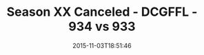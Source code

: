 ---
title: Season XX Canceled - DCGFFL - 934 vs 933
teams_score:
- team: 934
  score: 38
- team: 933
  score: 31
mvp: Max Rothchild (Pink), Porter Brockway (Navy)
game-ball: ''
season: 11
week: 7
date: '2015-11-03T18:51:46'
pageid: season-11-week-7-934-vs-933
---